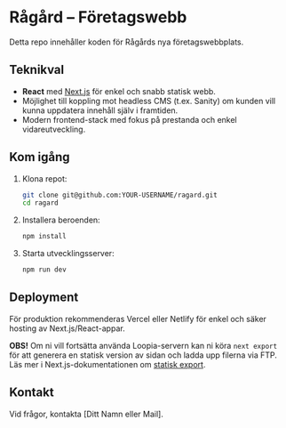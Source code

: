 # Rågård – Företagswebb

Detta repo innehåller koden för Rågårds nya företagswebbplats.

## Teknikval

- **React** med [Next.js](https://nextjs.org/) för enkel och snabb statisk webb.
- Möjlighet till koppling mot headless CMS (t.ex. Sanity) om kunden vill kunna uppdatera innehåll själv i framtiden.
- Modern frontend-stack med fokus på prestanda och enkel vidareutveckling.

## Kom igång

1. Klona repot:
   ```bash
   git clone git@github.com:YOUR-USERNAME/ragard.git
   cd ragard
   ```
2. Installera beroenden:
   ```bash
   npm install
   ```
3. Starta utvecklingsserver:
   ```bash
   npm run dev
   ```

## Deployment

För produktion rekommenderas Vercel eller Netlify för enkel och säker hosting av Next.js/React-appar.

**OBS!** Om ni vill fortsätta använda Loopia-servern kan ni köra `next export` för att generera en statisk version av sidan och ladda upp filerna via FTP. Läs mer i Next.js-dokumentationen om [statisk export](https://nextjs.org/docs/pages/building-your-application/deploying/static-exports).

## Kontakt

Vid frågor, kontakta [Ditt Namn eller Mail].
